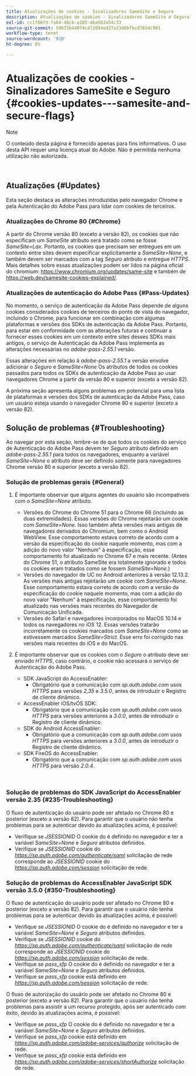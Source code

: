 ```yaml
---
title: Atualizações de cookies - Sinalizadores SameSite e Seguro
description: Atualizações de cookies - Sinalizadores SameSite e Seguro
exl-id: cc1f60fd-fa64-48cb-a185-dba562a54c33
source-git-commit: 59672b44074c472094ed27a23d6bfbcd7654c901
workflow-type: tm+mt
source-wordcount: '910'
ht-degree: 0%

---
```


# Atualizações de cookies - Sinalizadores SameSite e Seguro {#cookies-updates---samesite-and-secure-flags}

>[!NOTE]
>
>O conteúdo desta página é fornecido apenas para fins informativos. O uso desta API requer uma licença atual do Adobe. Não é permitida nenhuma utilização não autorizada.

</br>


## Atualizações {#Updates}

Esta seção destaca as alterações introduzidas pelo navegador Chrome e pela Autenticação do Adobe Pass para lidar com cookies de terceiros.



### Atualizações do Chrome 80 {#Chrome}

A partir do Chrome versão 80 (exceto a versão 82), os cookies que não especificam um *SameSite* atributo será tratado como se fosse *SameSite=Lax*. Portanto, os cookies que precisam ser entregues em um contexto entre sites devem especificar explicitamente a *SameSite=None*, e também devem ser marcados com a tag *Seguro* atributo e entregue *HTTPS*. Mais detalhes sobre essas atualizações podem ser lidos na página oficial do chromium: <https://www.chromium.org/updates/same-site> e também de <https://web.dev/samesite-cookies-explained/>.


### Atualizações de autenticação do Adobe Pass {#Pass-Updates}

No momento, o serviço de autenticação da Adobe Pass depende de alguns cookies considerados cookies de terceiros do ponto de vista do navegador, incluindo o Chrome, para funcionar em combinação com algumas plataformas e versões dos SDKs de autenticação da Adobe Pass. Portanto, para estar em conformidade com as alterações futuras e continuar a fornecer esses cookies em um contexto entre sites desses SDKs mais antigos, o serviço de Autenticação da Adobe Pass implementa as alterações necessárias no *adobe-pass-2.55.1* versão.

Essas alterações em relação à *adobe-pass-2.55.1* a versão envolve adicionar o *Seguro* e *SameSite=None* Os atributos de todos os cookies passados para todos os SDKs de autenticação da Adobe Pass ao usar navegadores Chrome a partir da versão 80 e superior (exceto a versão 82).

A próxima seção apresenta alguns problemas em potencial para uma lista de plataformas e versões dos SDKs de autenticação da Adobe Pass, caso um usuário esteja usando o navegador Chrome 80 e superior (exceto a versão 82).

## Solução de problemas {#Troubleshooting}

Ao navegar por esta seção, lembre-se de que todos os cookies do serviço de Autenticação do Adobe Pass devem ter *Seguro* atributo definido em *adobe-pass-2.55.1* para todos os navegadores, enquanto a variável *SameSite=None* o atributo deve ser definido somente para navegadores Chrome versão 80 e superior (exceto a versão 82).


### Solução de problemas gerais {#General}

1. É importante observar que alguns agentes do usuário são incompatíveis com o *SameSite=None* atributo.

   - Versões do Chrome do Chrome 51 para o Chrome 66 (incluindo as duas extremidades). Essas versões do Chrome rejeitarão um cookie com *SameSite=None*. Isso também afeta versões mais antigas de navegadores derivados do Chromium, bem como o Android WebView. Esse comportamento estava correto de acordo com a versão da especificação do cookie naquele momento, mas com a adição do novo valor &quot;Nenhum&quot; à especificação, esse comportamento foi atualizado no Chrome 67 e mais recente. (Antes do Chrome 51, o atributo SameSite era totalmente ignorado e todos os cookies eram tratados como se fossem *SameSite=None*.)
   - Versões do navegador de UC no Android anteriores à versão 12.13.2. As versões mais antigas rejeitarão um cookie com *SameSite=None*. Esse comportamento estava correto de acordo com a versão da especificação do cookie naquele momento, mas com a adição do novo valor &quot;Nenhum&quot; à especificação, esse comportamento foi atualizado nas versões mais recentes do Navegador de Comunicação Unificada.
   - Versões do Safari e navegadores incorporados no MacOS 10.14 e todos os navegadores no iOS 12. Essas versões tratarão incorretamente os cookies marcados com *SameSite=None* como se estivessem marcados *SameSite=Strict*. Esse erro foi corrigido nas versões mais recentes do iOS e do MacOS.


1. É importante observar que os cookies com o *Seguro* o atributo deve ser enviado *HTTPS*, caso contrário, o cookie não acessará o serviço de Autenticação do Adobe Pass.

   - SDK JavaScript do AccessEnabler:
      - Obrigatório que a comunicação com *sp.auth.adobe.com* usos *HTTPS* para versões *2,35* e *3.5.0*, antes de introduzir o Registro de cliente dinâmico.
   - AccessEnabler iOS/tvOS SDK:
      - Obrigatório que a comunicação com *sp.auth.adobe.com* usos *HTTPS* para versões anteriores a *3.0.0*, antes de introduzir o Registro de cliente dinâmico.
   - SDK do Android AccessEnabler:
      - Obrigatório que a comunicação com *sp.auth.adobe.com* usos *HTTPS* para versões anteriores a *3.0.0*, antes de introduzir o Registro de cliente dinâmico.
   - SDK FireOS do AccessEnabler:
      - Obrigatório que a comunicação com *sp.auth.adobe.com* usos *HTTPS* para versão *2.0.4*.

</br>

### Solução de problemas do SDK JavaScript do AccessEnabler versão 2.35 {#235-Troubleshooting}

O fluxo de autenticação do usuário pode ser afetado no Chrome 80 e posterior (exceto a versão 82). Para garantir que o usuário não tenha problemas para se autenticar devido às atualizações acima, é possível:

- Verifique se *JSESSIONID* O cookie do é definido no navegador e ter a variável *SameSite=None* e *Seguro* atributos definidos.
- Verifique se *JSESSIONID* cookie do *https://sp.auth.adobe.com/authenticate/saml* solicitação de rede corresponde ao *JSESSIONID* cookie do *https://sp.auth.adobe.com/session* solicitação de rede.


### Solução de problemas do AccessEnabler JavaScript SDK versão 3.5.0 {#350-Troubleshooting}

O fluxo de autenticação do usuário pode ser afetado no Chrome 80 e posterior (exceto a versão 82). Para garantir que o usuário não tenha problemas para se autenticar devido às atualizações acima, é possível:

- Verifique se *JSESSIONID* O cookie do é definido no navegador e ter a variável *SameSite=None* e *Seguro* atributos definidos.
- Verifique se *JSESSIONID* cookie do *https://sp.auth.adobe.com/authenticate/saml* solicitação de rede corresponde ao *JSESSIONID* cookie do *https://sp.auth.adobe.com/session* solicitação de rede.
- Verifique se *pass\_sfp* O cookie do é definido no navegador e ter a variável *SameSite=None* e *Seguro* atributos definidos.
- Verifique se *pass\_sfp* cookie está definido em *https://sp.auth.adobe.com/session* solicitação de rede.


O fluxo de autorização do usuário pode ser afetado no Chrome 80 e posterior (exceto a versão 82). Para garantir que o usuário não tenha problemas para assistir a um recurso protegido, após ser autenticado com êxito, devido às atualizações acima, é possível:

- Verifique se *pass\_sfp* O cookie do é definido no navegador e ter a variável *SameSite=None* e *Seguro* atributos definidos.
- Verifique se *pass\_sfp* cookie está definido em *https://sp.auth.adobe.com/adobe-services/authorize* solicitação de rede.
- Verifique se *pass\_sfp* cookie está definido em *https://sp.auth.adobe.com/adobe-services/shortAuthorize* solicitação de rede.
